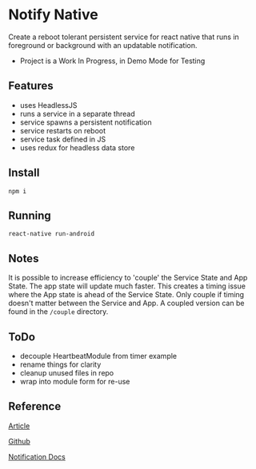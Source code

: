 # Notify Native
Create a reboot tolerant persistent service for react native that runs in foreground or background with an updatable notification.

* Project is a Work In Progress, in Demo Mode for Testing

## Features
- uses HeadlessJS
- runs a service in a separate thread
- service spawns a persistent notification
- service restarts on reboot
- service task defined in JS
- uses redux for headless data store

## Install
```
npm i
```

## Running 
```
react-native run-android
```

## Notes
It is possible to increase efficiency to 'couple' the Service State and App State. The app state will update much faster. This creates a timing issue where the App state is ahead of the Service State. Only couple if timing doesn't matter between the Service and App. A coupled version can be found in the `/couple` directory.

## ToDo
- decouple HeartbeatModule from timer example
- rename things for clarity
- cleanup unused files in repo
- wrap into module form for re-use

## Reference 
[Article](https://medium.com/reactbrasil/how-to-create-an-unstoppable-service-in-react-native-using-headless-js-93656b6fd5d1)

[Github](https://github.com/mathias5r/rn-heartbeat)

[Notification Docs](https://developer.android.com/training/notify-user/build-notification.html#Updating)